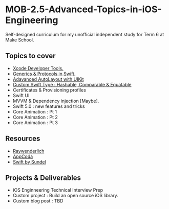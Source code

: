 # MOB-2.5-Advanced-Topics-in-iOS-Engineering

Self-designed curriculum for my unofficial independent study for Term 6 at Make School.

## Topics to cover 

* <a href="https://github.com/MediBoss/MOB-2.5-Advanced-Topics-in-iOS-Engineering/blob/master/Lessons/Lesson1.md">Xcode Developer Tools.</a>
* <a href="https://github.com/MediBoss/MOB-2.5-Advanced-Topics-in-iOS-Engineering/blob/master/Lessons/Lesson2.md">Generics & Protocols in Swift.</a>
* <a href="https://github.com/MediBoss/MOB-2.5-Advanced-Topics-in-iOS-Engineering/blob/master/Lessons/Lesson3.md">Adavanced AutoLayout with UIKit</a>
* <a href="https://github.com/MediBoss/MOB-2.5-Advanced-Topics-in-iOS-Engineering/blob/master/Lessons/Lesson4.md">Custom Swift Type : Hashable, Comparable & Equatable</a>
* Certificates & Provisioning profiles
* Swift UI
* MVVM & Dependency injection [Maybe].
* Swift 5.0 : new features and tricks
* Core Animation : Pt 1
* Core Animation : Pt 2
* Core Animation : Pt 3


## Resources 

* <a href="https://www.raywenderlich.com/">Raywenderlich</a>
* <a href="">AppCoda</a>
* <a href="https://www.swiftbysundell.com/">Swift by Sundel</a>
## Projects & Deliverables 

* iOS Enginneering Technical Interview Prep
* Custom project : Build an open source iOS library.
* Custom blog post : TBD
